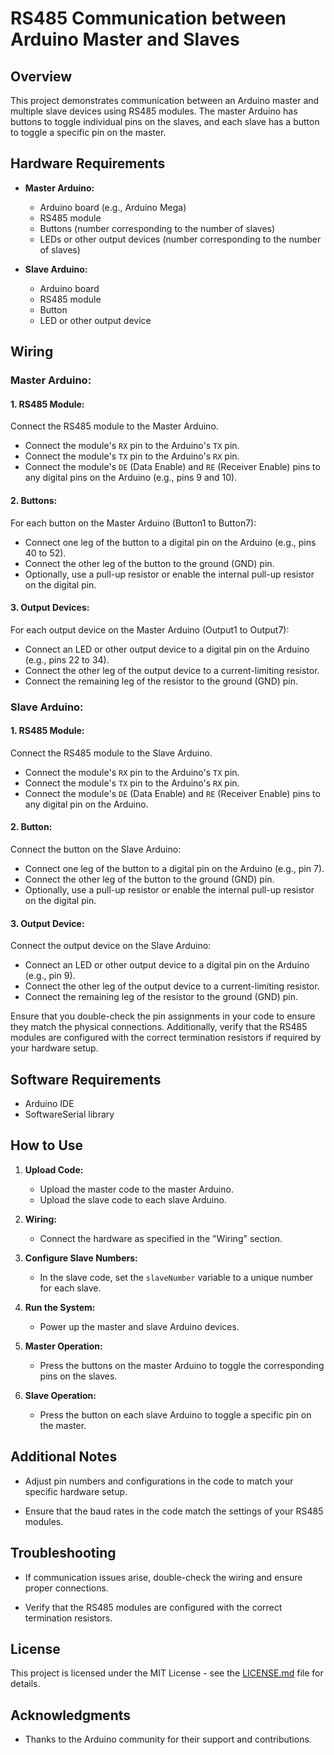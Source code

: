 # RS485 Communication between Arduino Master and Slaves

## Overview

This project demonstrates communication between an Arduino master and multiple slave devices using RS485 modules. The master Arduino has buttons to toggle individual pins on the slaves, and each slave has a button to toggle a specific pin on the master.

## Hardware Requirements

- **Master Arduino:**
  - Arduino board (e.g., Arduino Mega)
  - RS485 module
  - Buttons (number corresponding to the number of slaves)
  - LEDs or other output devices (number corresponding to the number of slaves)

- **Slave Arduino:**
  - Arduino board
  - RS485 module
  - Button
  - LED or other output device

## Wiring

### Master Arduino:

#### 1. RS485 Module:

Connect the RS485 module to the Master Arduino.

- Connect the module's `RX` pin to the Arduino's `TX` pin.
- Connect the module's `TX` pin to the Arduino's `RX` pin.
- Connect the module's `DE` (Data Enable) and `RE` (Receiver Enable) pins to any digital pins on the Arduino (e.g., pins 9 and 10).

#### 2. Buttons:

For each button on the Master Arduino (Button1 to Button7):

- Connect one leg of the button to a digital pin on the Arduino (e.g., pins 40 to 52).
- Connect the other leg of the button to the ground (GND) pin.
- Optionally, use a pull-up resistor or enable the internal pull-up resistor on the digital pin.

#### 3. Output Devices:

For each output device on the Master Arduino (Output1 to Output7):

- Connect an LED or other output device to a digital pin on the Arduino (e.g., pins 22 to 34).
- Connect the other leg of the output device to a current-limiting resistor.
- Connect the remaining leg of the resistor to the ground (GND) pin.

### Slave Arduino:

#### 1. RS485 Module:

Connect the RS485 module to the Slave Arduino.

- Connect the module's `RX` pin to the Arduino's `TX` pin.
- Connect the module's `TX` pin to the Arduino's `RX` pin.
- Connect the module's `DE` (Data Enable) and `RE` (Receiver Enable) pins to any digital pin on the Arduino.

#### 2. Button:

Connect the button on the Slave Arduino:

- Connect one leg of the button to a digital pin on the Arduino (e.g., pin 7).
- Connect the other leg of the button to the ground (GND) pin.
- Optionally, use a pull-up resistor or enable the internal pull-up resistor on the digital pin.

#### 3. Output Device:

Connect the output device on the Slave Arduino:

- Connect an LED or other output device to a digital pin on the Arduino (e.g., pin 9).
- Connect the other leg of the output device to a current-limiting resistor.
- Connect the remaining leg of the resistor to the ground (GND) pin.

Ensure that you double-check the pin assignments in your code to ensure they match the physical connections. Additionally, verify that the RS485 modules are configured with the correct termination resistors if required by your hardware setup.


## Software Requirements

- Arduino IDE
- SoftwareSerial library

## How to Use

1. **Upload Code:**
   - Upload the master code to the master Arduino.
   - Upload the slave code to each slave Arduino.

2. **Wiring:**
   - Connect the hardware as specified in the "Wiring" section.

3. **Configure Slave Numbers:**
   - In the slave code, set the `slaveNumber` variable to a unique number for each slave.

4. **Run the System:**
   - Power up the master and slave Arduino devices.

5. **Master Operation:**
   - Press the buttons on the master Arduino to toggle the corresponding pins on the slaves.

6. **Slave Operation:**
   - Press the button on each slave Arduino to toggle a specific pin on the master.

## Additional Notes

- Adjust pin numbers and configurations in the code to match your specific hardware setup.

- Ensure that the baud rates in the code match the settings of your RS485 modules.

## Troubleshooting

- If communication issues arise, double-check the wiring and ensure proper connections.

- Verify that the RS485 modules are configured with the correct termination resistors.

## License

This project is licensed under the MIT License - see the [LICENSE.md](LICENSE.md) file for details.

## Acknowledgments

- Thanks to the Arduino community for their support and contributions.


